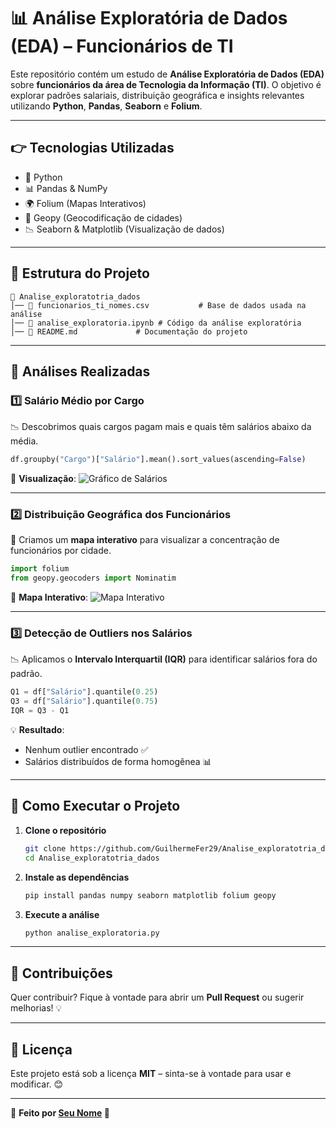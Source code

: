 # 📊 Análise Exploratória de Dados (EDA) – Funcionários de TI

Este repositório contém um estudo de **Análise Exploratória de Dados (EDA)** sobre **funcionários da área de Tecnologia da Informação (TI)**. O objetivo é explorar padrões salariais, distribuição geográfica e insights relevantes utilizando **Python**, **Pandas**, **Seaborn** e **Folium**.

---

## 👉 Tecnologias Utilizadas
- 🐖 Python  
- 📊 Pandas & NumPy  
- 🌍 Folium (Mapas Interativos)  
- 🌄 Geopy (Geocodificação de cidades)  
- 📉 Seaborn & Matplotlib (Visualização de dados)  

---

## 📂 Estrutura do Projeto
```
📁 Analise_exploratotria_dados
│── 📄 funcionarios_ti_nomes.csv           # Base de dados usada na análise
│── 📄 analise_exploratoria.ipynb # Código da análise exploratória
│── 📄 README.md             # Documentação do projeto
```

---

## 🚀 Análises Realizadas
### 1️⃣ Salário Médio por Cargo
📉 Descobrimos quais cargos pagam mais e quais têm salários abaixo da média.

```python
df.groupby("Cargo")["Salário"].mean().sort_values(ascending=False)
```

👀 **Visualização**:
![Gráfico de Salários](https://via.placeholder.com/800x400?text=Gr%C3%A1fico+de+Sal%C3%A1rios)

---

### 2️⃣ Distribuição Geográfica dos Funcionários
💚 Criamos um **mapa interativo** para visualizar a concentração de funcionários por cidade.

```python
import folium
from geopy.geocoders import Nominatim
```

👀 **Mapa Interativo**:
![Mapa Interativo](https://via.placeholder.com/800x400?text=Mapa+Interativo)

---

### 3️⃣ Detecção de Outliers nos Salários
📉 Aplicamos o **Intervalo Interquartil (IQR)** para identificar salários fora do padrão.

```python
Q1 = df["Salário"].quantile(0.25)
Q3 = df["Salário"].quantile(0.75)
IQR = Q3 - Q1
```

💡 **Resultado**:
- Nenhum outlier encontrado ✅  
- Salários distribuídos de forma homogênea 📊  

---

## 💾 Como Executar o Projeto
1. **Clone o repositório**  
   ```sh
   git clone https://github.com/GuilhermeFer29/Analise_exploratotria_dados.git
   cd Analise_exploratotria_dados
   ```
2. **Instale as dependências**  
   ```sh
   pip install pandas numpy seaborn matplotlib folium geopy
   ```
3. **Execute a análise**  
   ```sh
   python analise_exploratoria.py
   ```

---

## 💪 Contribuições
Quer contribuir? Fique à vontade para abrir um **Pull Request** ou sugerir melhorias! 💡

---

## 📝 Licença
Este projeto está sob a licença **MIT** – sinta-se à vontade para usar e modificar. 😊  

---

📌 **Feito por [Seu Nome](https://www.linkedin.com/in/guilherme-fernandes-do-bem/) 🚀**
